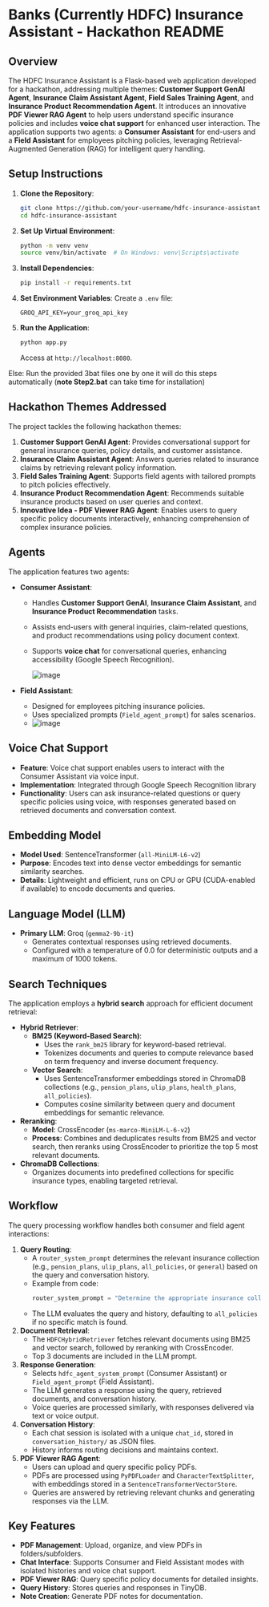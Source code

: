 # Banks (Currently HDFC) Insurance Assistant - Hackathon README

## Overview
The HDFC Insurance Assistant is a Flask-based web application developed for a hackathon, addressing multiple themes: **Customer Support GenAI Agent**, **Insurance Claim Assistant Agent**, **Field Sales Training Agent**, and **Insurance Product Recommendation Agent**. It introduces an innovative **PDF Viewer RAG Agent** to help users understand specific insurance policies and includes **voice chat support** for enhanced user interaction. The application supports two agents: a **Consumer Assistant** for end-users and a **Field Assistant** for employees pitching policies, leveraging Retrieval-Augmented Generation (RAG) for intelligent query handling.

## Setup Instructions
1. **Clone the Repository**:
   ```bash
   git clone https://github.com/your-username/hdfc-insurance-assistant.git
   cd hdfc-insurance-assistant
   ```
2. **Set Up Virtual Environment**:
   ```bash
   python -m venv venv
   source venv/bin/activate  # On Windows: venv\Scripts\activate
   ```
3. **Install Dependencies**:
   ```bash
   pip install -r requirements.txt
   ```
4. **Set Environment Variables**:
   Create a `.env` file:
   ```env
   GROQ_API_KEY=your_groq_api_key
   ```
5. **Run the Application**:
   ```bash
   python app.py
   ```
   Access at `http://localhost:8080`.

Else:
Run the provided 3bat files one by one it will do this steps automatically (**note Step2.bat** can take time for installation)

## Hackathon Themes Addressed
The project tackles the following hackathon themes:
1. **Customer Support GenAI Agent**: Provides conversational support for general insurance queries, policy details, and customer assistance.
2. **Insurance Claim Assistant Agent**: Answers queries related to insurance claims by retrieving relevant policy information.
3. **Field Sales Training Agent**: Supports field agents with tailored prompts to pitch policies effectively.
4. **Insurance Product Recommendation Agent**: Recommends suitable insurance products based on user queries and context.
5. **Innovative Idea - PDF Viewer RAG Agent**: Enables users to query specific policy documents interactively, enhancing comprehension of complex insurance policies.

## Agents
The application features two agents:
- **Consumer Assistant**:
  - Handles **Customer Support GenAI**, **Insurance Claim Assistant**, and **Insurance Product Recommendation** tasks.
  - Assists end-users with general inquiries, claim-related questions, and product recommendations using policy document context.
  - Supports **voice chat** for conversational queries, enhancing accessibility (Google Speech Recognition).
    
    ![image](https://github.com/user-attachments/assets/74fab899-8177-49a1-bda5-e41819523ee2)


- **Field Assistant**:
  - Designed for employees pitching insurance policies.
  - Uses specialized prompts (`Field_agent_prompt`) for sales scenarios.
  - ![image](https://github.com/user-attachments/assets/60b6fa52-a024-46f9-a20b-1201a9383f98)


## Voice Chat Support
- **Feature**: Voice chat support enables users to interact with the Consumer Assistant via voice input.
- **Implementation**: Integrated through Google Speech Recognition library
- **Functionality**: Users can ask insurance-related questions or query specific policies using voice, with responses generated based on retrieved documents and conversation context.

## Embedding Model
- **Model Used**: SentenceTransformer (`all-MiniLM-L6-v2`)
- **Purpose**: Encodes text into dense vector embeddings for semantic similarity searches.
- **Details**: Lightweight and efficient, runs on CPU or GPU (CUDA-enabled if available) to encode documents and queries.

## Language Model (LLM)
- **Primary LLM**: Groq (`gemma2-9b-it`)
  - Generates contextual responses using retrieved documents.
  - Configured with a temperature of 0.0 for deterministic outputs and a maximum of 1000 tokens.

## Search Techniques
The application employs a **hybrid search** approach for efficient document retrieval:
- **Hybrid Retriever**:
  - **BM25 (Keyword-Based Search)**:
    - Uses the `rank_bm25` library for keyword-based retrieval.
    - Tokenizes documents and queries to compute relevance based on term frequency and inverse document frequency.
  - **Vector Search**:
    - Uses SentenceTransformer embeddings stored in ChromaDB collections (e.g., `pension_plans`, `ulip_plans`, `health_plans`, `all_policies`).
    - Computes cosine similarity between query and document embeddings for semantic relevance.
- **Reranking**:
  - **Model**: CrossEncoder (`ms-marco-MiniLM-L-6-v2`)
  - **Process**: Combines and deduplicates results from BM25 and vector search, then reranks using CrossEncoder to prioritize the top 5 most relevant documents.
- **ChromaDB Collections**:
  - Organizes documents into predefined collections for specific insurance types, enabling targeted retrieval.

## Workflow
The query processing workflow handles both consumer and field agent interactions:
1. **Query Routing**:
   - A `router_system_prompt` determines the relevant insurance collection (e.g., `pension_plans`, `ulip_plans`, `all_policies`, or `general`) based on the query and conversation history.
   - Example from code:
     ```python
     router_system_prompt = "Determine the appropriate insurance collection (pension_plans, ulip_plans, protection_plans, health_plans, savings_plans, annuity_plans, all_policies, general) based on the query and conversation history: {history}"
     ```
   - The LLM evaluates the query and history, defaulting to `all_policies` if no specific match is found.
2. **Document Retrieval**:
   - The `HDFCHybridRetriever` fetches relevant documents using BM25 and vector search, followed by reranking with CrossEncoder.
   - Top 3 documents are included in the LLM prompt.
3. **Response Generation**:
   - Selects `hdfc_agent_system_prompt` (Consumer Assistant) or `Field_agent_prompt` (Field Assistant).
   - The LLM generates a response using the query, retrieved documents, and conversation history.
   - Voice queries are processed similarly, with responses delivered via text or voice output.
4. **Conversation History**:
   - Each chat session is isolated with a unique `chat_id`, stored in `conversation_history/` as JSON files.
   - History informs routing decisions and maintains context.
5. **PDF Viewer RAG Agent**:
   - Users can upload and query specific policy PDFs.
   - PDFs are processed using `PyPDFLoader` and `CharacterTextSplitter`, with embeddings stored in a `SentenceTransformerVectorStore`.
   - Queries are answered by retrieving relevant chunks and generating responses via the LLM.

## Key Features
- **PDF Management**: Upload, organize, and view PDFs in folders/subfolders.
- **Chat Interface**: Supports Consumer and Field Assistant modes with isolated histories and voice chat support.
- **PDF Viewer RAG**: Query specific policy documents for detailed insights.
- **Query History**: Stores queries and responses in TinyDB.
- **Note Creation**: Generate PDF notes for documentation.
